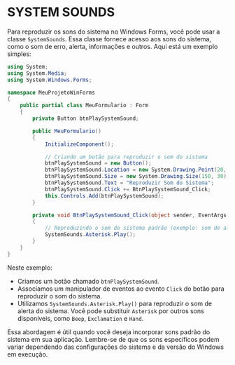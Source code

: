 # SYSTEM SOUNDS
Para reproduzir os sons do sistema no Windows Forms, você pode usar a classe `SystemSounds`. Essa classe fornece acesso aos sons do sistema, como o som de erro, alerta, informações e outros. Aqui está um exemplo simples:

```csharp
using System;
using System.Media;
using System.Windows.Forms;

namespace MeuProjetoWinForms
{
    public partial class MeuFormulario : Form
    {
        private Button btnPlaySystemSound;

        public MeuFormulario()
        {
            InitializeComponent();

            // Criando um botão para reproduzir o som do sistema
            btnPlaySystemSound = new Button();
            btnPlaySystemSound.Location = new System.Drawing.Point(20, 20);
            btnPlaySystemSound.Size = new System.Drawing.Size(150, 30);
            btnPlaySystemSound.Text = "Reproduzir Som do Sistema";
            btnPlaySystemSound.Click += BtnPlaySystemSound_Click;
            this.Controls.Add(btnPlaySystemSound);
        }

        private void BtnPlaySystemSound_Click(object sender, EventArgs e)
        {
            // Reproduzindo o som do sistema padrão (exemplo: som de alerta)
            SystemSounds.Asterisk.Play();
        }
    }
}
```

Neste exemplo:

- Criamos um botão chamado `btnPlaySystemSound`.
- Associamos um manipulador de eventos ao evento `Click` do botão para reproduzir o som do sistema.
- Utilizamos `SystemSounds.Asterisk.Play()` para reproduzir o som de alerta do sistema. Você pode substituir `Asterisk` por outros sons disponíveis, como `Beep`, `Exclamation` e `Hand`.

Essa abordagem é útil quando você deseja incorporar sons padrão do sistema em sua aplicação. Lembre-se de que os sons específicos podem variar dependendo das configurações do sistema e da versão do Windows em execução.